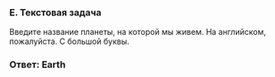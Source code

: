 ### E. Текстовая задача

Введите название планеты, на которой мы живем. На английском, пожалуйста. С большой буквы.

### Ответ: Earth

